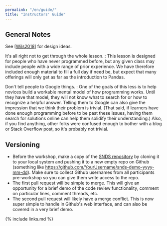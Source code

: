 ```yaml
---
permalink: "/en/guide/"
title: "Instructors' Guide"
---
```


## General Notes

See [[Wils2018](#CITE)] for design ideas.

It's all right not to get through the whole lesson.
:   This lesson is designed for people who have never programmed before,
    but any given class may include people with a wide range of prior experience.
    We have therefore included enough material to fill a full day if need be,
    but expect that many offerings will only get as far as the introduction to Pandas.

Don't tell people to Google things.
:   One of the goals of this less is
    to help novices build a workable mental model of how programming works.
    Until they have that model,
    they will not know what to search for or how to recognize a helpful answer.
    Telling them to Google can also give the impression that we think their problem is trivial.
    (That said, if learners have done enough programming before to be past these issues,
    having them search for solutions online can help them solidify their understanding.)
    Also,
    if you find anything,
    other folks were confused enough to bother with a blog or Stack Overflow post,
    so it's probably not trivial.

## Versioning

- Before the workshop, make a copy of the [SNDS repository](https://github.com/standage/snds-demo)
  by cloning it to your local system and pushing it to a new empty repo on Github
  (something like https://github.com/YourUsername/snds-demo-yyyy-mm-dd).
  Make sure to collect Github usernames from all participants pre-workshop so you can give them write access to the repo.
- The first pull request will be simple to merge.
  This will give an opportunity for a brief demo of the code review functionality, comment on particular lines, comment threads, etc.
- The second pull request will likely have a merge conflict.
  This is now super simple to handle in Github's web interface, and can also be covered in a very brief demo.

{% include links.md %}
